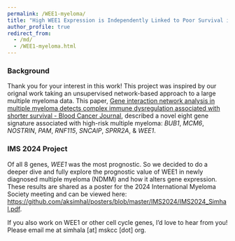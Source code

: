 ```yaml
---
permalink: /WEE1-myeloma/
title: "High WEE1 Expression is Independently Linked to Poor Survival in Multiple Myeloma"
author_profile: true
redirect_from: 
  - /md/
  - /WEE1-myeloma.html
---
```


### Background 

Thank you for your interest in this work! This project was inspired by our orignal work taking an unsupervised network-based approach to a large multiple myeloma data. This paper, [Gene interaction network analysis in multiple myeloma detects complex immune dysregulation associated with shorter survival - Blood Cancer Journal](https://www.nature.com/articles/s41408-023-00935-2), described a novel eight gene signature associated with high-risk multiple myeloma: *BUB1*, *MCM6*, *NOSTRIN*, *PAM*, *RNF115*, *SNCAIP*, *SPRR2A*, & *WEE1*. 


### IMS 2024 Project

Of all 8 genes, *WEE1* was the most prognostic. So we decided to do a deeper dive and fully explore the prognostic value of WEE1 in newly diagnosed multiple myeloma (NDMM) and how it alters gene expression. These results are shared as a poster for the 2024 International Myeloma Society meeting and can be viewed here: https://github.com/aksimhal/posters/blob/master/IMS2024/IMS2024_Simhal.pdf. 

If you also work on WEE1 or other cell cycle genes, I’d love to hear from you! Please email me at simhala [at] mskcc [dot] org. 